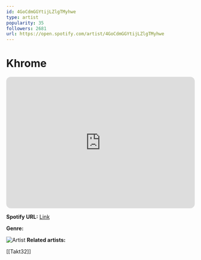 ```yaml
---
id: 4GoCdmGGYtijLZlgTMyhwe
type: artist
popularity: 35
followers: 2681
url: https://open.spotify.com/artist/4GoCdmGGYtijLZlgTMyhwe
---
```

# Khrome

<iframe style="border-radius:12px" src="https://open.spotify.com/embed/artist/4GoCdmGGYtijLZlgTMyhwe" width="100%" height="352" frameBorder="0" allowfullscreen="" allow="autoplay; clipboard-write; encrypted-media; fullscreen; picture-in-picture" loading="lazy"></iframe>

**Spotify URL:** [Link](https://open.spotify.com/artist/4GoCdmGGYtijLZlgTMyhwe)

**Genre:** 

![Artist](https://i.scdn.co/image/ab6761610000e5ebefcb8bba208dce771d635596)
**Related artists:**

[[Takt32]]
